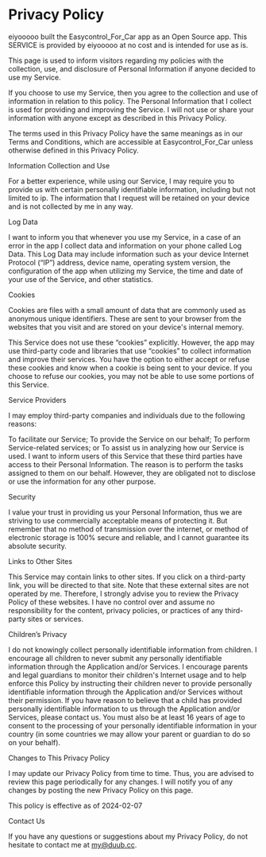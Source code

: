 # Privacy Policy
eiyooooo built the Easycontrol_For_Car app as an Open Source app. This SERVICE is provided by eiyooooo at no cost and is intended for use as is.

This page is used to inform visitors regarding my policies with the collection, use, and disclosure of Personal Information if anyone decided to use my Service.

If you choose to use my Service, then you agree to the collection and use of information in relation to this policy.   The Personal Information that I collect is used for providing and improving the Service.   I will not use or share your information with anyone except as described in this Privacy Policy.

The terms used in this Privacy Policy have the same meanings as in our Terms and Conditions, which are accessible at Easycontrol_For_Car unless otherwise defined in this Privacy Policy.

Information Collection and Use

For a better experience, while using our Service, I may require you to provide us with certain personally identifiable information, including but not limited to ip.   The information that I request will be retained on your device and is not collected by me in any way.

Log Data

I want to inform you that whenever you use my Service, in a case of an error in the app I collect data and information on your phone called Log Data.   This Log Data may include information such as your device Internet Protocol (“IP”) address, device name, operating system version, the configuration of the app when utilizing my Service, the time and date of your use of the Service, and other statistics.

Cookies

Cookies are files with a small amount of data that are commonly used as anonymous unique identifiers.   These are sent to your browser from the websites that you visit and are stored on your device's internal memory.

This Service does not use these “cookies” explicitly.   However, the app may use third-party code and libraries that use “cookies” to collect information and improve their services.   You have the option to either accept or refuse these cookies and know when a cookie is being sent to your device.   If you choose to refuse our cookies, you may not be able to use some portions of this Service.

Service Providers

I may employ third-party companies and individuals due to the following reasons:

To facilitate our Service;
To provide the Service on our behalf;
To perform Service-related services;   or
To assist us in analyzing how our Service is used.
I want to inform users of this Service that these third parties have access to their Personal Information.   The reason is to perform the tasks assigned to them on our behalf.   However, they are obligated not to disclose or use the information for any other purpose.

Security

I value your trust in providing us your Personal Information, thus we are striving to use commercially acceptable means of protecting it.   But remember that no method of transmission over the internet, or method of electronic storage is 100% secure and reliable, and I cannot guarantee its absolute security.

Links to Other Sites

This Service may contain links to other sites.   If you click on a third-party link, you will be directed to that site.   Note that these external sites are not operated by me.   Therefore, I strongly advise you to review the Privacy Policy of these websites.   I have no control over and assume no responsibility for the content, privacy policies, or practices of any third-party sites or services.

Children’s Privacy

I do not knowingly collect personally identifiable information from children.   I encourage all children to never submit any personally identifiable information through the Application and/or Services.   I encourage parents and legal guardians to monitor their children's Internet usage and to help enforce this Policy by instructing their children never to provide personally identifiable information through the Application and/or Services without their permission.   If you have reason to believe that a child has provided personally identifiable information to us through the Application and/or Services, please contact us.   You must also be at least 16 years of age to consent to the processing of your personally identifiable information in your country (in some countries we may allow your parent or guardian to do so on your behalf).

Changes to This Privacy Policy

I may update our Privacy Policy from time to time.   Thus, you are advised to review this page periodically for any changes.   I will notify you of any changes by posting the new Privacy Policy on this page.

This policy is effective as of 2024-02-07

Contact Us

If you have any questions or suggestions about my Privacy Policy, do not hesitate to contact me at my@duub.cc.